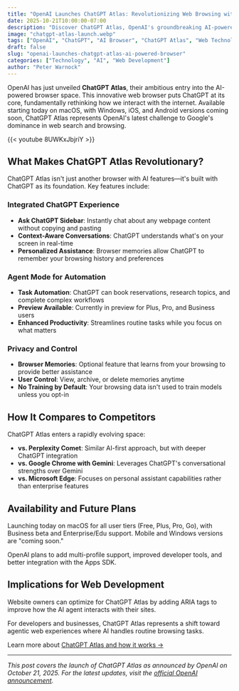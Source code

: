 ```yaml
---
title: "OpenAI Launches ChatGPT Atlas: Revolutionizing Web Browsing with AI"
date: 2025-10-21T10:00:00-07:00
description: "Discover ChatGPT Atlas, OpenAI's groundbreaking AI-powered browser that integrates ChatGPT directly into web browsing, featuring agent mode, browser memories, and personalized assistance."
image: "chatgpt-atlas-launch.webp"
tags: ["OpenAI", "ChatGPT", "AI Browser", "ChatGPT Atlas", "Web Technology", "AI Innovation"]
draft: false
slug: "openai-launches-chatgpt-atlas-ai-powered-browser"
categories: ["Technology", "AI", "Web Development"]
author: "Peter Warnock"
---
```


OpenAI has just unveiled **ChatGPT Atlas**, their ambitious entry into the AI-powered browser space. This innovative web browser puts ChatGPT at its core, fundamentally rethinking how we interact with the internet. Available starting today on macOS, with Windows, iOS, and Android versions coming soon, ChatGPT Atlas represents OpenAI's latest challenge to Google's dominance in web search and browsing.

{{< youtube 8UWKxJbjriY >}}

## What Makes ChatGPT Atlas Revolutionary?

ChatGPT Atlas isn't just another browser with AI features—it's built with ChatGPT as its foundation. Key features include:

### Integrated ChatGPT Experience
- **Ask ChatGPT Sidebar**: Instantly chat about any webpage content without copying and pasting
- **Context-Aware Conversations**: ChatGPT understands what's on your screen in real-time
- **Personalized Assistance**: Browser memories allow ChatGPT to remember your browsing history and preferences

### Agent Mode for Automation
- **Task Automation**: ChatGPT can book reservations, research topics, and complete complex workflows
- **Preview Available**: Currently in preview for Plus, Pro, and Business users
- **Enhanced Productivity**: Streamlines routine tasks while you focus on what matters

### Privacy and Control
- **Browser Memories**: Optional feature that learns from your browsing to provide better assistance
- **User Control**: View, archive, or delete memories anytime
- **No Training by Default**: Your browsing data isn't used to train models unless you opt-in

## How It Compares to Competitors

ChatGPT Atlas enters a rapidly evolving space:

- **vs. Perplexity Comet**: Similar AI-first approach, but with deeper ChatGPT integration
- **vs. Google Chrome with Gemini**: Leverages ChatGPT's conversational strengths over Gemini
- **vs. Microsoft Edge**: Focuses on personal assistant capabilities rather than enterprise features

## Availability and Future Plans

Launching today on macOS for all user tiers (Free, Plus, Pro, Go), with Business beta and Enterprise/Edu support. Mobile and Windows versions are "coming soon."

OpenAI plans to add multi-profile support, improved developer tools, and better integration with the Apps SDK.

## Implications for Web Development

Website owners can optimize for ChatGPT Atlas by adding ARIA tags to improve how the AI agent interacts with their sites.

For developers and businesses, ChatGPT Atlas represents a shift toward agentic web experiences where AI handles routine browsing tasks.

Learn more about [ChatGPT Atlas and how it works →](/tools/chatgpt-atlas-ai-powered-browser/)

---

*This post covers the launch of ChatGPT Atlas as announced by OpenAI on October 21, 2025. For the latest updates, visit the [official OpenAI announcement](https://openai.com/index/introducing-chatgpt-atlas/).*